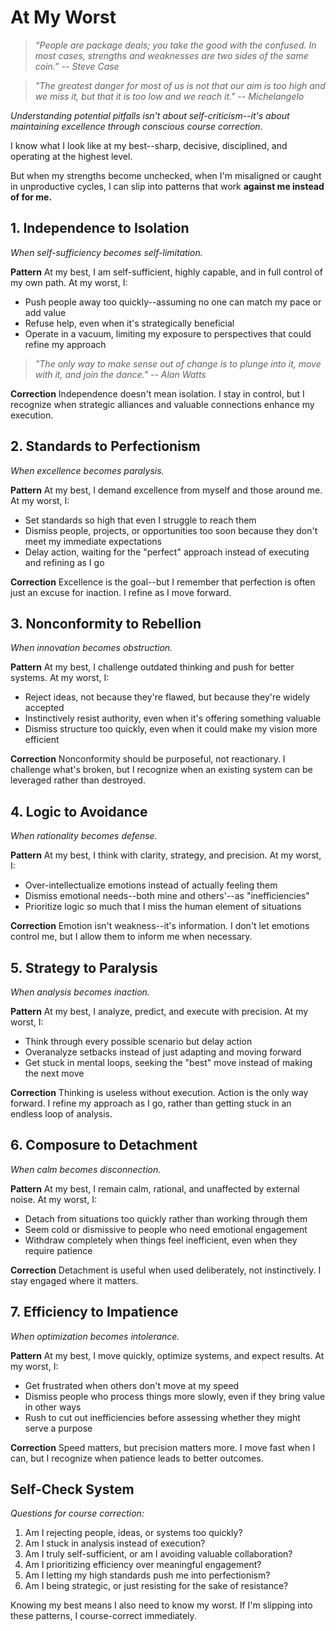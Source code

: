 # At My Worst

> *“People are package deals; you take the good with the confused. In most cases, strengths and weaknesses are two sides of the same coin.” -- Steve Case*

> *"The greatest danger for most of us is not that our aim is too high and we miss it, but that it is too low and we reach it." -- Michelangelo*

*Understanding potential pitfalls isn't about self-criticism--it's about maintaining excellence through conscious course correction.*

I know what I look like at my best--sharp, decisive, disciplined, and operating at the highest level.

But when my strengths become unchecked, when I'm misaligned or caught in unproductive cycles, I can slip into patterns that work **against me instead of for me.**

## 1. Independence to Isolation

*When self-sufficiency becomes self-limitation.*

**Pattern**
At my best, I am self-sufficient, highly capable, and in full control of my own path. At my worst, I:
- Push people away too quickly--assuming no one can match my pace or add value
- Refuse help, even when it's strategically beneficial
- Operate in a vacuum, limiting my exposure to perspectives that could refine my approach

> *"The only way to make sense out of change is to plunge into it, move with it, and join the dance." -- Alan Watts*

**Correction**
Independence doesn't mean isolation. I stay in control, but I recognize when strategic alliances and valuable connections enhance my execution.

## 2. Standards to Perfectionism

*When excellence becomes paralysis.*

**Pattern**
At my best, I demand excellence from myself and those around me. At my worst, I:
- Set standards so high that even I struggle to reach them
- Dismiss people, projects, or opportunities too soon because they don't meet my immediate expectations
- Delay action, waiting for the "perfect" approach instead of executing and refining as I go

**Correction**
Excellence is the goal--but I remember that perfection is often just an excuse for inaction. I refine as I move forward.

## 3. Nonconformity to Rebellion

*When innovation becomes obstruction.*

**Pattern**
At my best, I challenge outdated thinking and push for better systems. At my worst, I:
- Reject ideas, not because they're flawed, but because they're widely accepted
- Instinctively resist authority, even when it's offering something valuable
- Dismiss structure too quickly, even when it could make my vision more efficient

**Correction**
Nonconformity should be purposeful, not reactionary. I challenge what's broken, but I recognize when an existing system can be leveraged rather than destroyed.

## 4. Logic to Avoidance

*When rationality becomes defense.*

**Pattern**
At my best, I think with clarity, strategy, and precision. At my worst, I:
- Over-intellectualize emotions instead of actually feeling them
- Dismiss emotional needs--both mine and others'--as "inefficiencies"
- Prioritize logic so much that I miss the human element of situations

**Correction**
Emotion isn't weakness--it's information. I don't let emotions control me, but I allow them to inform me when necessary.

## 5. Strategy to Paralysis

*When analysis becomes inaction.*

**Pattern**
At my best, I analyze, predict, and execute with precision. At my worst, I:
- Think through every possible scenario but delay action
- Overanalyze setbacks instead of just adapting and moving forward
- Get stuck in mental loops, seeking the "best" move instead of making the next move

**Correction**
Thinking is useless without execution. Action is the only way forward. I refine my approach as I go, rather than getting stuck in an endless loop of analysis.

## 6. Composure to Detachment

*When calm becomes disconnection.*

**Pattern**
At my best, I remain calm, rational, and unaffected by external noise. At my worst, I:
- Detach from situations too quickly rather than working through them
- Seem cold or dismissive to people who need emotional engagement
- Withdraw completely when things feel inefficient, even when they require patience

**Correction**
Detachment is useful when used deliberately, not instinctively. I stay engaged where it matters.

## 7. Efficiency to Impatience

*When optimization becomes intolerance.*

**Pattern**
At my best, I move quickly, optimize systems, and expect results. At my worst, I:
- Get frustrated when others don't move at my speed
- Dismiss people who process things more slowly, even if they bring value in other ways
- Rush to cut out inefficiencies before assessing whether they might serve a purpose

**Correction**
Speed matters, but precision matters more. I move fast when I can, but I recognize when patience leads to better outcomes.

## Self-Check System

*Questions for course correction:*

1.  Am I rejecting people, ideas, or systems too quickly?
2.  Am I stuck in analysis instead of execution?
3.  Am I truly self-sufficient, or am I avoiding valuable collaboration?
4.  Am I prioritizing efficiency over meaningful engagement?
5.  Am I letting my high standards push me into perfectionism?
6.  Am I being strategic, or just resisting for the sake of resistance?

Knowing my best means I also need to know my worst. If I'm slipping into these patterns, I course-correct immediately.